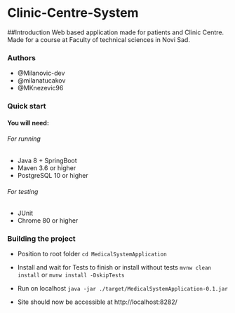 # Clinic-Centre-System

##Introduction
Web based application made for patients and Clinic Centre. Made for a course at Faculty of technical sciences in Novi Sad.

### Authors
- @Milanovic-dev
- @milanatucakov
- @MKnezevic96

### Quick start
#### You will need:

###### For running
- Java 8 + SpringBoot
- Maven 3.6 or higher
- PostgreSQL 10 or higher

###### For testing
- JUnit
- Chrome 80 or higher

### Building the project

- Position to root folder
`cd MedicalSystemApplication`

- Install and wait for Tests to finish or install without tests
`mvnw clean install` or `mvnw install -DskipTests`

- Run on localhost
`java -jar ./target/MedicalSystemApplication-0.1.jar`

 -  Site should now be accessible at http://localhost:8282/
